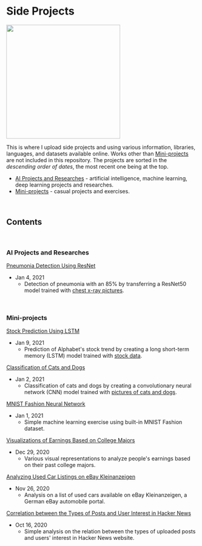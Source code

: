 # Side Projects

<img src = 'https://imagesvc.meredithcorp.io/v3/mm/image?q=85&c=sc&poi=%5B1240%2C299%5D&w=2000&h=1047&url=https%3A%2F%2Fstatic.onecms.io%2Fwp-content%2Fuploads%2Fsites%2F6%2F2020%2F09%2F15%2FThe-Mandalorian5.jpg' width="300">

This is where I upload side projects and using various information, libraries, languages, and datasets available online.
Works other than [Mini-projects](##mini-projects) are not included in this repository. The projects are sorted in the _descending order of dates_, the most recent one being at the top.

- [AI Projects and Researches](##ai-projects-and-researches) - artificial intelligence, machine learning, deep learning projects and researches.
- [Mini-projects](##mini-projects) - casual projects and exercises.

&nbsp;

## Contents

&nbsp;

### AI Projects and Researches

[Pneumonia Detection Using ResNet](https://github.com/chan030609/resnet-pneumonia-detection/blob/master/README.md)
- Jan 4, 2021
  - Detection of pneumonia with an 85% by transferring a ResNet50 model trained with [chest x-ray pictures](https://www.kaggle.com/paultimothymooney/chest-xray-pneumonia).

&nbsp;

### Mini-projects

[Stock Prediction Using LSTM](https://github.com/chan030609/side-projects/blob/master/goog-stock-prediction/goog-stock-prediction.ipynb)
- Jan 9, 2021
  - Prediction of Alphabet's stock trend by creating a long short-term memory (LSTM) model trained with [stock data](https://www.kaggle.com/borismarjanovic/price-volume-data-for-all-us-stocks-etfs).
  
[Classification of Cats and Dogs](https://github.com/chan030609/side-projects/blob/master/classification-of-cats-and-dogs/classification_of_cats_and_dogs.ipynb)
- Jan 2, 2021
  - Classification of cats and dogs by creating a convolutionary neural network (CNN) model trained with [pictures of cats and dogs](https://www.kaggle.com/tongpython/cat-and-dog/tasks). 
  
[MNIST Fashion Neural Network](https://github.com/chan030609/side-projects/blob/master/mnist-fashion-validation/mnist-fashion-validation.ipynb)
- Jan 1, 2021
  - Simple machine learning exercise using built-in MNIST Fashion dataset.

[Visualizations of Earnings Based on College Majors](https://github.com/chan030609/side-projects/blob/master/earnings-based-on-majors/earnings-based-on-majors.ipynb)
- Dec 29, 2020
  - Various visual representations to analyze people's earnings based on their past college majors.

[Analyzing Used Car Listings on eBay Kleinanzeigen](https://github.com/chan030609/side-projects/blob/master/ebay-car-sales-analysis/ebay-car-sales-analysis.ipynb)
- Nov 26, 2020
  - Analysis on a list of used cars available on eBay Kleinanzeigen, a German eBay automobile portal.

[Correlation between the Types of Posts and User Interest in Hacker News](https://github.com/chan030609/side-projects/blob/master/hackernews-post-analysis/hacker-news-post-analysis.ipynb) 
- Oct 16, 2020
  - Simple analysis on the relation between the types of uploaded posts and users' interest in Hacker News website.
